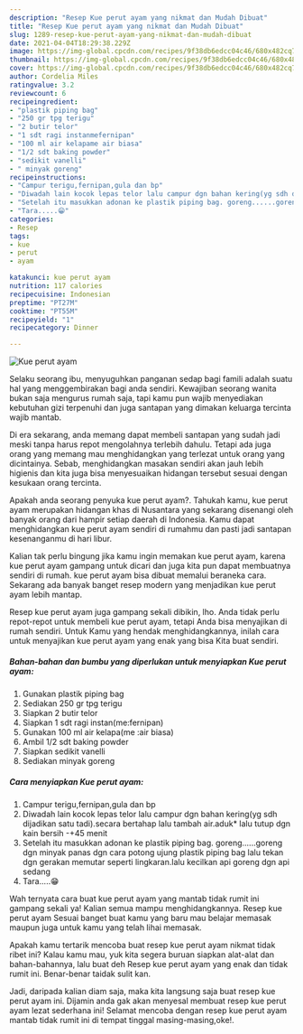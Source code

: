 ```yaml
---
description: "Resep Kue perut ayam yang nikmat dan Mudah Dibuat"
title: "Resep Kue perut ayam yang nikmat dan Mudah Dibuat"
slug: 1289-resep-kue-perut-ayam-yang-nikmat-dan-mudah-dibuat
date: 2021-04-04T18:29:38.229Z
image: https://img-global.cpcdn.com/recipes/9f38db6edcc04c46/680x482cq70/kue-perut-ayam-foto-resep-utama.jpg
thumbnail: https://img-global.cpcdn.com/recipes/9f38db6edcc04c46/680x482cq70/kue-perut-ayam-foto-resep-utama.jpg
cover: https://img-global.cpcdn.com/recipes/9f38db6edcc04c46/680x482cq70/kue-perut-ayam-foto-resep-utama.jpg
author: Cordelia Miles
ratingvalue: 3.2
reviewcount: 6
recipeingredient:
- "plastik piping bag"
- "250 gr tpg terigu"
- "2 butir telor"
- "1 sdt ragi instanmefernipan"
- "100 ml air kelapame air biasa"
- "1/2 sdt baking powder"
- "sedikit vanelli"
- " minyak goreng"
recipeinstructions:
- "Campur terigu,fernipan,gula dan bp"
- "Diwadah lain kocok lepas telor lalu campur dgn bahan kering(yg sdh dijadikan satu tadi).secara bertahap lalu tambah air.aduk* lalu tutup dgn kain bersih -+45 menit"
- "Setelah itu masukkan adonan ke plastik piping bag. goreng......goreng dgn minyak panas dgn cara potong ujung plastik piping bag lalu tekan dgn gerakan memutar seperti lingkaran.lalu kecilkan api goreng dgn api sedang"
- "Tara.....😁"
categories:
- Resep
tags:
- kue
- perut
- ayam

katakunci: kue perut ayam 
nutrition: 117 calories
recipecuisine: Indonesian
preptime: "PT27M"
cooktime: "PT55M"
recipeyield: "1"
recipecategory: Dinner

---
```



![Kue perut ayam](https://img-global.cpcdn.com/recipes/9f38db6edcc04c46/680x482cq70/kue-perut-ayam-foto-resep-utama.jpg)

Selaku seorang ibu, menyuguhkan panganan sedap bagi famili adalah suatu hal yang menggembirakan bagi anda sendiri. Kewajiban seorang  wanita bukan saja mengurus rumah saja, tapi kamu pun wajib menyediakan kebutuhan gizi terpenuhi dan juga santapan yang dimakan keluarga tercinta wajib mantab.

Di era  sekarang, anda memang dapat membeli santapan yang sudah jadi meski tanpa harus repot mengolahnya terlebih dahulu. Tetapi ada juga orang yang memang mau menghidangkan yang terlezat untuk orang yang dicintainya. Sebab, menghidangkan masakan sendiri akan jauh lebih higienis dan kita juga bisa menyesuaikan hidangan tersebut sesuai dengan kesukaan orang tercinta. 



Apakah anda seorang penyuka kue perut ayam?. Tahukah kamu, kue perut ayam merupakan hidangan khas di Nusantara yang sekarang disenangi oleh banyak orang dari hampir setiap daerah di Indonesia. Kamu dapat menghidangkan kue perut ayam sendiri di rumahmu dan pasti jadi santapan kesenanganmu di hari libur.

Kalian tak perlu bingung jika kamu ingin memakan kue perut ayam, karena kue perut ayam gampang untuk dicari dan juga kita pun dapat membuatnya sendiri di rumah. kue perut ayam bisa dibuat memalui beraneka cara. Sekarang ada banyak banget resep modern yang menjadikan kue perut ayam lebih mantap.

Resep kue perut ayam juga gampang sekali dibikin, lho. Anda tidak perlu repot-repot untuk membeli kue perut ayam, tetapi Anda bisa menyajikan di rumah sendiri. Untuk Kamu yang hendak menghidangkannya, inilah cara untuk menyajikan kue perut ayam yang enak yang bisa Kita buat sendiri.

<!--inarticleads1-->

##### Bahan-bahan dan bumbu yang diperlukan untuk menyiapkan Kue perut ayam:

1. Gunakan plastik piping bag
1. Sediakan 250 gr tpg terigu
1. Siapkan 2 butir telor
1. Siapkan 1 sdt ragi instan(me:fernipan)
1. Gunakan 100 ml air kelapa(me :air biasa)
1. Ambil 1/2 sdt baking powder
1. Siapkan sedikit vanelli
1. Sediakan  minyak goreng




<!--inarticleads2-->

##### Cara menyiapkan Kue perut ayam:

1. Campur terigu,fernipan,gula dan bp
1. Diwadah lain kocok lepas telor lalu campur dgn bahan kering(yg sdh dijadikan satu tadi).secara bertahap lalu tambah air.aduk* lalu tutup dgn kain bersih -+45 menit
1. Setelah itu masukkan adonan ke plastik piping bag. goreng......goreng dgn minyak panas dgn cara potong ujung plastik piping bag lalu tekan dgn gerakan memutar seperti lingkaran.lalu kecilkan api goreng dgn api sedang
1. Tara.....😁




Wah ternyata cara buat kue perut ayam yang mantab tidak rumit ini gampang sekali ya! Kalian semua mampu menghidangkannya. Resep kue perut ayam Sesuai banget buat kamu yang baru mau belajar memasak maupun juga untuk kamu yang telah lihai memasak.

Apakah kamu tertarik mencoba buat resep kue perut ayam nikmat tidak ribet ini? Kalau kamu mau, yuk kita segera buruan siapkan alat-alat dan bahan-bahannya, lalu buat deh Resep kue perut ayam yang enak dan tidak rumit ini. Benar-benar taidak sulit kan. 

Jadi, daripada kalian diam saja, maka kita langsung saja buat resep kue perut ayam ini. Dijamin anda gak akan menyesal membuat resep kue perut ayam lezat sederhana ini! Selamat mencoba dengan resep kue perut ayam mantab tidak rumit ini di tempat tinggal masing-masing,oke!.

